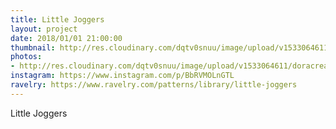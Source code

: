 ```yaml
---
title: Little Joggers
layout: project
date: 2018/01/01 21:00:00
thumbnail: http://res.cloudinary.com/dqtv0snuu/image/upload/v1533064611/doracreadora/littlejoggers_full.jpg
photos:
- http://res.cloudinary.com/dqtv0snuu/image/upload/v1533064611/doracreadora/littlejoggers_full.jpg
instagram: https://www.instagram.com/p/BbRVMOLnGTL
ravelry: https://www.ravelry.com/patterns/library/little-joggers
---
```


Little Joggers

